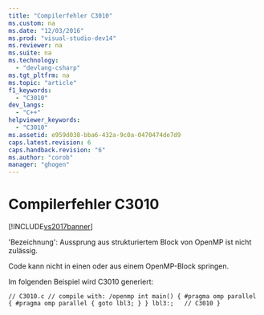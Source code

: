```yaml
---
title: "Compilerfehler C3010"
ms.custom: na
ms.date: "12/03/2016"
ms.prod: "visual-studio-dev14"
ms.reviewer: na
ms.suite: na
ms.technology: 
  - "devlang-csharp"
ms.tgt_pltfrm: na
ms.topic: "article"
f1_keywords: 
  - "C3010"
dev_langs: 
  - "C++"
helpviewer_keywords: 
  - "C3010"
ms.assetid: e959d038-bba6-432a-9c0a-0470474de7d9
caps.latest.revision: 6
caps.handback.revision: "6"
ms.author: "corob"
manager: "ghogen"
---
```

# Compilerfehler C3010
[!INCLUDE[vs2017banner](../../assembler/inline/includes/vs2017banner.md)]

'Bezeichnung': Aussprung aus strukturiertem Block von OpenMP ist nicht zulässig.  
  
 Code kann nicht in einen oder aus einem OpenMP\-Block springen.  
  
 Im folgenden Beispiel wird C3010 generiert:  
  
```  
// C3010.c // compile with: /openmp int main() { #pragma omp parallel { #pragma omp parallel { goto lbl3; } } lbl3:;   // C3010 }  
```